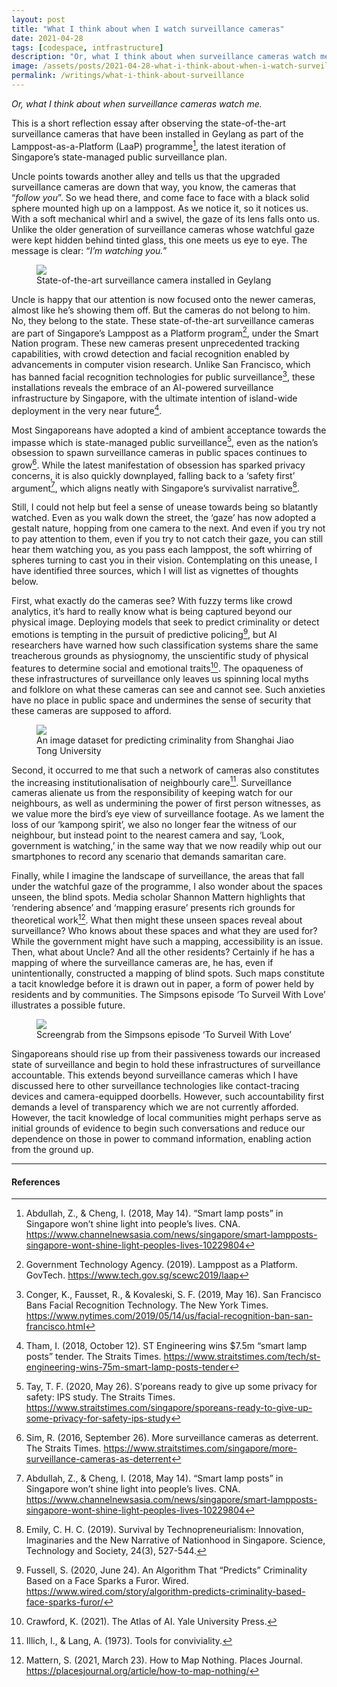 ```yaml
---
layout: post
title: "What I think about when I watch surveillance cameras"
date: 2021-04-28
tags: [codespace, intfrastructure]
description: "Or, what I think about when surveillance cameras watch me."
image: /assets/posts/2021-04-28-what-i-think-about-when-i-watch-surveillance/twitter-card.jpeg
permalink: /writings/what-i-think-about-surveillance
---
```


_Or, what I think about when surveillance cameras watch me._

This is a short reflection essay after observing the state-of-the-art surveillance cameras that have been installed in Geylang as part of the Lamppost-as-a-Platform (LaaP) programme[^Abdullah], the latest iteration of Singapore’s state-managed public surveillance plan.

Uncle points towards another alley and tells us that the upgraded surveillance cameras are down that way, you know, the cameras that “_follow you_”. So we head there, and come face to face with a black solid sphere mounted high up on a lamppost. As we notice it, so it notices us. With a soft mechanical whirl and a swivel, the gaze of its lens falls onto us. Unlike the older generation of surveillance cameras whose watchful gaze were kept hidden behind tinted glass, this one meets us eye to eye. The message is clear: “_I’m watching you._”

<figure>
    <img src="https://dispatchesfromthecity.files.wordpress.com/2021/04/img_0519-1.jpg?w=256"/>
    <figcaption>State-of-the-art surveillance camera installed in Geylang</figcaption>
</figure>

Uncle is happy that our attention is now focused onto the newer cameras, almost like he’s showing them off. But the cameras do not belong to him. No, they belong to the state. These state-of-the-art surveillance cameras are part of Singapore’s Lamppost as a Platform program[^GovTech], under the Smart Nation program. These new cameras present unprecedented tracking capabilities, with crowd detection and facial recognition enabled by advancements in computer vision research. Unlike San Francisco, which has banned facial recognition technologies for public surveillance[^Conger], these installations reveals the embrace of an AI-powered surveillance infrastructure by Singapore, with the ultimate intention of island-wide deployment in the very near future[^Tham].

Most Singaporeans have adopted a kind of ambient acceptance towards the impasse which is state-managed public surveillance[^Tay], even as the nation’s obsession to spawn surveillance cameras in public spaces continues to grow[^Sim]. While the latest manifestation of obsession has sparked privacy concerns, it is also quickly downplayed, falling back to a ‘safety first’ argument[^Abdullah], which aligns neatly with Singapore’s survivalist narrative[^Emily].

Still, I could not help but feel a sense of unease towards being so blatantly watched. Even as you walk down the street, the ‘gaze’ has now adopted a gestalt nature, hopping from one camera to the next. And even if you try not to pay attention to them, even if you try to not catch their gaze, you can still hear them watching you, as you pass each lamppost, the soft whirring of spheres turning to cast you in their vision. Contemplating on this unease, I have identified three sources, which I will list as vignettes of thoughts below.

First, what exactly do the cameras see? With fuzzy terms like crowd analytics, it’s hard to really know what is being captured beyond our physical image. Deploying models that seek to predict criminality or detect emotions is tempting in the pursuit of predictive policing[^Fussell], but AI researchers have warned how such classification systems share the same treacherous grounds as physiognomy, the unscientific study of physical features to determine social and emotional traits[^Crawford]. The opaqueness of these infrastructures of surveillance only leaves us spinning local myths and folklore on what these cameras can see and cannot see. Such anxieties have no place in public space and undermines the sense of security that these cameras are supposed to afford.

<figure>
    <img src="https://dispatchesfromthecity.files.wordpress.com/2021/04/img_0520.jpg?w=400"/>
    <figcaption>An image dataset for predicting criminality from Shanghai Jiao Tong University</figcaption>
</figure>

Second, it occurred to me that such a network of cameras also constitutes the increasing institutionalisation of neighbourly care[^Illich]. Surveillance cameras alienate us from the responsibility of keeping watch for our neighbours, as well as undermining the power of first person witnesses, as we value more the bird’s eye view of surveillance footage. As we lament the loss of our ‘kampong spirit’, we also no longer fear the witness of our neighbour, but instead point to the nearest camera and say, ‘Look, government is watching,’ in the same way that we now readily whip out our smartphones to record any scenario that demands samaritan care.

Finally, while I imagine the landscape of surveillance, the areas that fall under the watchful gaze of the programme, I also wonder about the spaces unseen, the blind spots. Media scholar Shannon Mattern highlights that ‘rendering absence’ and ‘mapping erasure’ presents rich grounds for theoretical work[^Mattern]. What then might these unseen spaces reveal about surveillance? Who knows about these spaces and what they are used for? While the government might have such a mapping, accessibility is an issue. Then, what about Uncle? And all the other residents? Certainly if he has a mapping of where the surveillance cameras are, he has, even if unintentionally, constructed a mapping of blind spots. Such maps constitute a tacit knowledge before it is drawn out in paper, a form of power held by residents and by communities. The Simpsons episode ‘To Surveil With Love’ illustrates a possible future.

<figure>
    <img src="https://dispatchesfromthecity.files.wordpress.com/2021/04/img_0521.jpg?w=400"/>
    <figcaption>Screengrab from the Simpsons episode ‘To Surveil With Love’</figcaption>
</figure>

Singaporeans should rise up from their passiveness towards our increased state of surveillance and begin to hold these infrastructures of surveillance accountable. This extends beyond surveillance cameras which I have discussed here to other surveillance technologies like contact-tracing devices and camera-equipped doorbells. However, such accountability first demands a level of transparency which we are not currently afforded. However, the tacit knowledge of local communities might perhaps serve as initial grounds of evidence to begin such conversations and reduce our dependence on those in power to command information, enabling action from the ground up.

---
#### References

[^Abdullah]: Abdullah, Z., & Cheng, I. (2018, May 14). “Smart lamp posts” in Singapore won’t shine light into people’s lives. CNA. <https://www.channelnewsasia.com/news/singapore/smart-lampposts-singapore-wont-shine-light-peoples-lives-10229804>

[^GovTech]: Government Technology Agency. (2019). Lamppost as a Platform. GovTech. <https://www.tech.gov.sg/scewc2019/laap>

[^Conger]: Conger, K., Fausset, R., & Kovaleski, S. F. (2019, May 16). San Francisco Bans Facial Recognition Technology. The New York Times. <https://www.nytimes.com/2019/05/14/us/facial-recognition-ban-san-francisco.html>

[^Tham]: Tham, I. (2018, October 12). ST Engineering wins $7.5m “smart lamp posts” tender. The Straits Times. <https://www.straitstimes.com/tech/st-engineering-wins-75m-smart-lamp-posts-tender>

[^Sim]: Sim, R. (2016, September 26). More surveillance cameras as deterrent. The Straits Times. <https://www.straitstimes.com/singapore/more-surveillance-cameras-as-deterrent>

[^Crawford]: Crawford, K. (2021). The Atlas of AI. Yale University Press.

[^Emily]: Emily, C. H. C. (2019). Survival by Technopreneurialism: Innovation, Imaginaries and the New Narrative of Nationhood in Singapore. Science, Technology and Society, 24(3), 527-544.

[^Fussell]: Fussell, S. (2020, June 24). An Algorithm That “Predicts” Criminality Based on a Face Sparks a Furor. Wired. <https://www.wired.com/story/algorithm-predicts-criminality-based-face-sparks-furor/>

[^Illich]: Illich, I., & Lang, A. (1973). Tools for conviviality.

[^Mattern]: Mattern, S. (2021, March 23). How to Map Nothing. Places Journal. <https://placesjournal.org/article/how-to-map-nothing/>

[^Tay]: Tay, T. F. (2020, May 26). S’poreans ready to give up some privacy for safety: IPS study. The Straits Times. <https://www.straitstimes.com/singapore/sporeans-ready-to-give-up-some-privacy-for-safety-ips-study>
